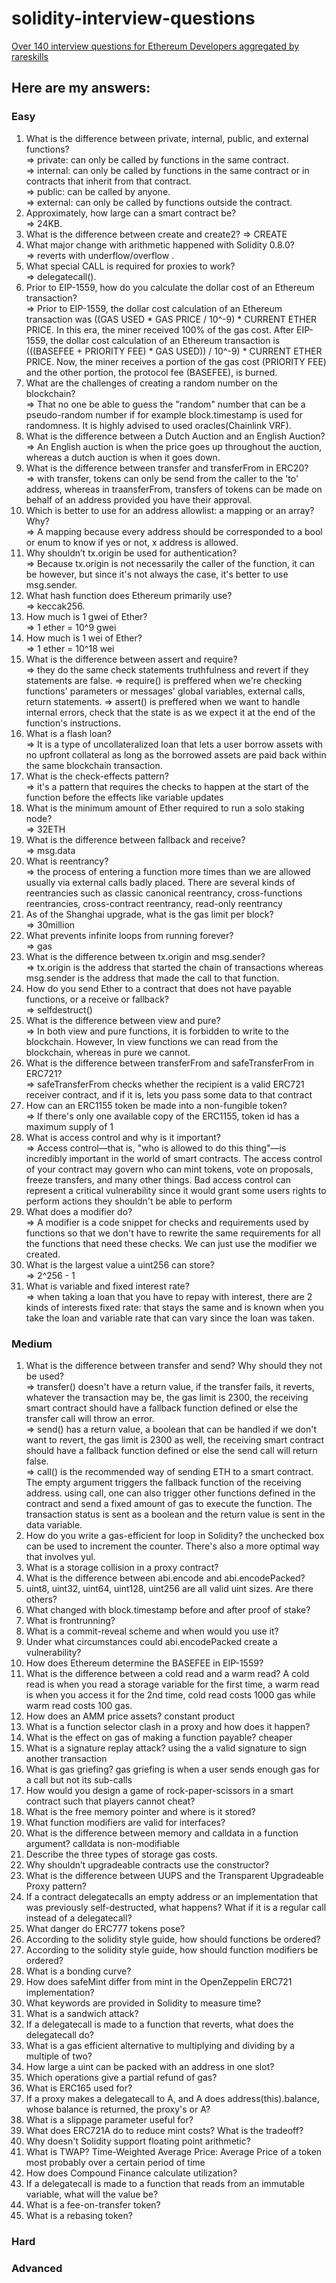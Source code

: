 # solidity-interview-questions
[Over 140 interview questions for Ethereum Developers aggregated by rareskills](https://www.rareskills.io/post/solidity-interview-questions)
## Here are my answers:
### Easy
1. What is the difference between private, internal, public, and external functions?  
   => private: can only be called by functions in the same contract.  
   => internal: can only be called by functions in the same contract or in contracts that inherit from that contract.   
   => public: can be called by anyone.  
   => external: can only be called by functions outside the contract.
2. Approximately, how large can a smart contract be?  
   => 24KB.
3. What is the difference between create and create2?
   => CREATE
4. What major change with arithmetic happened with Solidity 0.8.0?  
   => reverts with underflow/overflow  .
5. What special CALL is required for proxies to work?  
   => delegatecall().
6. Prior to EIP-1559, how do you calculate the dollar cost of an Ethereum transaction?  
    => Prior to EIP-1559, the dollar cost calculation of an Ethereum transaction was ((GAS USED * GAS PRICE / 10^-9) * CURRENT ETHER PRICE. In this era, the miner received 100% of the gas cost. After EIP-1559, the dollar cost calculation of an Ethereum transaction is (((BASEFEE + PRIORITY FEE) * GAS USED)) / 10^-9) * CURRENT ETHER PRICE. Now, the miner receives a portion of the gas cost (PRIORITY FEE) and the other portion, the protocol fee (BASEFEE), is burned.  
7. What are the challenges of creating a random number on the blockchain?  
    => That no one be able to guess the "random" number that can be a pseudo-random number if for example block.timestamp is used for randomness. It is highly advised to used oracles(Chainlink VRF).
8. What is the difference between a Dutch Auction and an English Auction?  
    => An English auction is when the price goes up throughout the auction, whereas a dutch auction is when it goes down.
9. What is the difference between transfer and transferFrom in ERC20?  
    => with transfer, tokens can only be send from the caller to the 'to' address, whereas in traansferFrom, transfers of tokens can be made on behalf of an address provided you have their approval.
10. Which is better to use for an address allowlist: a mapping or an array? Why?  
    => A mapping because every address should be corresponded to a bool or enum to know if yes or not, x address is allowed.  
11. Why shouldn’t tx.origin be used for authentication?  
    => Because tx.origin is not necessarily the caller of the function, it can be however, but since it's not always the case, it's better to use msg.sender.
12. What hash function does Ethereum primarily use?  
    => keccak256.
13. How much is 1 gwei of Ether?  
    => 1 ether = 10^9 gwei
14. How much is 1 wei of Ether?  
    => 1 ether = 10^18 wei
15. What is the difference between assert and require?  
    => they do the same check statements truthfulness and revert if they statements are false.
    => require() is preffered when we're checking functions' parameters or messages' global variables, external calls, return statements.
    => assert() is preffered when we want to handle internal errors, check that the state is as we expect it at the end of the function's instructions.
16. What is a flash loan?  
    => It is a type of uncollateralized loan that lets a user borrow assets with no upfront collateral as long as the borrowed assets are paid back within the same blockchain transaction.
17. What is the check-effects pattern?  
    => it's a pattern that requires the checks to happen at the start of the function before the effects like variable updates
18. What is the minimum amount of Ether required to run a solo staking node?  
    => 32ETH  
19. What is the difference between fallback and receive?  
    => msg.data
20. What is reentrancy?  
    => the process of entering a function more times than we are allowed usually via external calls badly placed. There are several kinds of reentrancies such as classic canonical reentrancy, cross-functions reentrancies, cross-contract reentrancy, read-only reentrancy
21. As of the Shanghai upgrade, what is the gas limit per block?  
    => 30million
22. What prevents infinite loops from running forever?  
    => gas
23. What is the difference between tx.origin and msg.sender?  
    => tx.origin is the address that started the chain of transactions whereas msg.sender is the address that made the call to that function.
24. How do you send Ether to a contract that does not have payable functions, or a receive or fallback?  
    => selfdestruct()
25. What is the difference between view and pure?  
    => In both view and pure functions, it is forbidden to write to the blockchain. However, In view functions we can read from the blockchain, whereas in pure we cannot.
26. What is the difference between transferFrom and safeTransferFrom in ERC721?  
    => safeTransferFrom checks whether the recipient is a valid ERC721 receiver contract, and if it is, lets you pass some data to that contract
27. How can an ERC1155 token be made into a non-fungible token?  
   => If there's only one available copy of the ERC1155, token id has a maximum supply of 1
28. What is access control and why is it important?  
   => Access control—that is, "who is allowed to do this thing"—is incredibly important in the world of smart contracts. The access control of your contract may govern who can mint tokens, vote on proposals, freeze transfers, and many other things. Bad access control can represent a critical vulnerability since it would grant some users rights to perform actions they shouldn't be able to perform
29. What does a modifier do?  
    => A modifier is a code snippet for checks and requirements used by functions so that we don't have to rewrite the same requirements for all the functions that need these checks. We can just use the modifier we created.
30. What is the largest value a uint256 can store?  
    => 2^256 - 1
31. What is variable and fixed interest rate?  
    => when taking a loan that you have to repay with interest, there are 2 kinds of interests fixed rate: that stays the same and is known when you take the loan and variable rate that can vary since the loan was taken.
### Medium
1. What is the difference between transfer and send? Why should they not be used?  
   => transfer() doesn't have a return value, if the transfer fails, it reverts, whatever the transaction may be, the gas limit is 2300, the receiving smart contract should have a fallback function defined or else the transfer call will throw an error.  
   => send() has a return value, a boolean that can be handled if we don't want to revert, the gas limit is 2300 as well, the receiving smart contract should have a fallback function defined or else the send call will return false.  
   => call() is the recommended way of sending ETH to a smart contract. The empty argument triggers the fallback function of the receiving address. using call, one can also trigger other functions defined in the contract and send a fixed amount of gas to execute the function. The transaction status is sent as a boolean and the return value is sent in the data variable.  
3. How do you write a gas-efficient for loop in Solidity? the unchecked box can be used to increment the counter. There's also a more optimal way that involves yul.
4. What is a storage collision in a proxy contract?
5. What is the difference between abi.encode and abi.encodePacked?
6. uint8, uint32, uint64, uint128, uint256 are all valid uint sizes. Are there others?
7. What changed with block.timestamp before and after proof of stake?
8. What is frontrunning?
9. What is a commit-reveal scheme and when would you use it?
10. Under what circumstances could abi.encodePacked create a vulnerability?
11. How does Ethereum determine the BASEFEE in EIP-1559?
12. What is the difference between a cold read and a warm read? A cold read is when you read a storage variable for the first time, a warm read is when you access it for the 2nd time, cold read costs 1000 gas while warm read costs 100 gas.
13. How does an AMM price assets? constant product
14. What is a function selector clash in a proxy and how does it happen?
15. What is the effect on gas of making a function payable? cheaper
16. What is a signature replay attack? using the a valid signature to sign another transaction
17. What is gas griefing? gas griefing is when a user sends enough gas for a call but not its sub-calls
18. How would you design a game of rock-paper-scissors in a smart contract such that players cannot cheat?
19. What is the free memory pointer and where is it stored?
20. What function modifiers are valid for interfaces?
21. What is the difference between memory and calldata in a function argument? calldata is non-modifiable
22. Describe the three types of storage gas costs. 
23. Why shouldn’t upgradeable contracts use the constructor?
24. What is the difference between UUPS and the Transparent Upgradeable Proxy pattern?
25. If a contract delegatecalls an empty address or an implementation that was previously self-destructed, what happens? What if it is a regular call instead of a delegatecall?
26. What danger do ERC777 tokens pose?
27. According to the solidity style guide, how should functions be ordered?
28. According to the solidity style guide, how should function modifiers be ordered?
29. What is a bonding curve?
30. How does safeMint differ from mint in the OpenZeppelin ERC721 implementation?
31. What keywords are provided in Solidity to measure time?
32. What is a sandwich attack?
33. If a delegatecall is made to a function that reverts, what does the delegatecall do?
34. What is a gas efficient alternative to multiplying and dividing by a multiple of two?
35. How large a uint can be packed with an address in one slot?
36. Which operations give a partial refund of gas?
37. What is ERC165 used for?
38. If a proxy makes a delegatecall to A, and A does address(this).balance, whose balance is returned, the proxy's or A?
39. What is a slippage parameter useful for?
40. What does ERC721A do to reduce mint costs? What is the tradeoff?
41. Why doesn't Solidity support floating point arithmetic?
42. What is TWAP? Time-Weighted Average Price: Average Price of a token most probably over a certain period of time
43. How does Compound Finance calculate utilization?
44. If a delegatecall is made to a function that reads from an immutable variable, what will the value be?
45. What is a fee-on-transfer token?
46. What is a rebasing token?
### Hard
### Advanced
